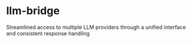 # llm-bridge
Streamlined access to multiple LLM providers through a unified interface and consistent response handling
